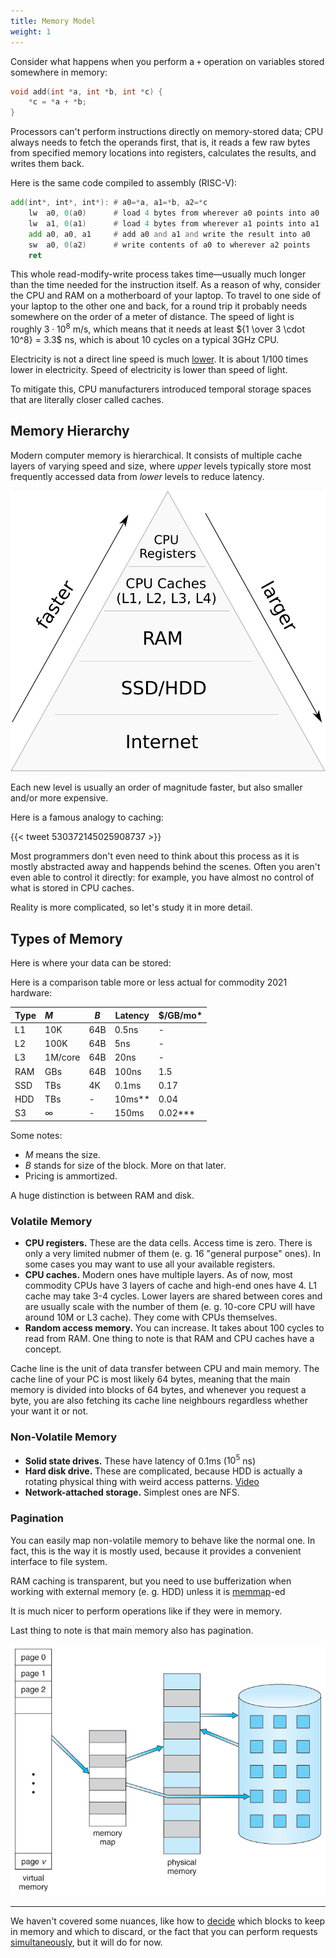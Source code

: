 ```yaml
---
title: Memory Model
weight: 1
---
```


Consider what happens when you perform a `+` operation on variables stored somewhere in memory: 

```cpp
void add(int *a, int *b, int *c) {
    *c = *a + *b;
}
```

Processors can't perform instructions directly on memory-stored data; CPU always needs to fetch the operands first, that is, it reads a few raw bytes from specified memory locations into registers, calculates the results, and writes them back.

Here is the same code compiled to assembly (RISC-V):

```asm
add(int*, int*, int*): # a0=*a, a1=*b, a2=*c
    lw  a0, 0(a0)      # load 4 bytes from wherever a0 points into a0
    lw  a1, 0(a1)      # load 4 bytes from wherever a1 points into a1
    add a0, a0, a1     # add a0 and a1 and write the result into a0
    sw  a0, 0(a2)      # write contents of a0 to wherever a2 points
    ret
```

This whole read-modify-write process takes time—usually much longer than the time needed for the instruction itself. As a reason of why, consider the CPU and RAM on a motherboard of your laptop. To travel to one side of your laptop to the other one and back, for a round trip it probably needs somewhere on the order of a meter of distance. The speed of light is roughly $3 \cdot 10^8$ m/s, which means that it needs at least ${1 \over 3 \cdot 10^8} = 3.3$ ns, which is about 10 cycles on a typical 3GHz CPU.

Electricity is not a direct line speed is much [lower](https://en.wikipedia.org/wiki/Speed_of_electricity). It is about 1/100 times lower in electricity. Speed of electricity is lower than speed of light.

To mitigate this, CPU manufacturers introduced temporal storage spaces that are literally closer called caches.

## Memory Hierarchy

Modern computer memory is hierarchical. It consists of multiple cache layers of varying speed and size, where *upper* levels typically store most frequently accessed data from *lower* levels to reduce latency.

![](img/hierarchy.png)

Each new level is usually an order of magnitude faster, but also smaller and/or more expensive.

Here is a famous analogy to caching:

{{< tweet 530372145025908737 >}}

Most programmers don't even need to think about this process as it is mostly abstracted away and happends behind the scenes. Often you aren't even able to control it directly: for example, you have almost no control of what is stored in CPU caches.

Reality is more complicated, so let's study it in more detail.

## Types of Memory

Here is where your data can be stored:

Here is a comparison table more or less actual for commodity 2021 hardware:

| Type | $M$      | $B$ | Latency | $/GB/mo* |
|:---- |:-------- | --- | ------- |:-------- |
| L1   | 10K      | 64B | 0.5ns   | -        |
| L2   | 100K     | 64B | 5ns     | -        |
| L3   | 1M/core  | 64B | 20ns    | -        |
| RAM  | GBs      | 64B | 100ns   | 1.5      |
| SSD  | TBs      | 4K  | 0.1ms   | 0.17     |
| HDD  | TBs      | -   | 10ms**  | 0.04     |
| S3   | $\infty$ | -   | 150ms   | 0.02***  |

Some notes:
- $M$ means the size.
- $B$ stands for size of the block. More on that later.
- Pricing is ammortized.

A huge distinction is between RAM and disk.

### Volatile Memory

- **CPU registers.** These are the data cells. Access time is zero. There is only a very limited nubmer of them (e. g. 16 "general purpose" ones). In some cases you may want to use all your available registers.
- **CPU caches.** Modern ones have multiple layers. As of now, most commodity CPUs have 3 layers of cache and high-end ones have 4. L1 cache may take 3-4 cycles. Lower layers are shared between cores and are usually scale with the number of them (e. g. 10-core CPU will have around 10M or L3 cache). They come with CPUs themselves.
- **Random access memory.** You can increase. It takes about 100 cycles to read from RAM. One thing to note is that RAM and CPU caches have a concept.

Cache line is the unit of data transfer between CPU and main memory. The cache line of your PC is most likely 64 bytes, meaning that the main memory is divided into blocks of 64 bytes, and whenever you request a byte, you are also fetching its cache line neighbours regardless whether your want it or not.

### Non-Volatile Memory

- **Solid state drives.** These have latency of 0.1ms ($10^5$ ns)
- **Hard disk drive.** These are complicated, because HDD is actually a rotating physical thing with weird access patterns. [Video](https://www.youtube.com/watch?v=3owqvmMf6No&feature=emb_title)
- **Network-attached storage.** Simplest ones are NFS.

### Pagination

You can easily map non-volatile memory to behave like the normal one. In fact, this is the way it is mostly used, because it provides a convenient interface to file system.

RAM caching is transparent, but you need to use bufferization when working with external memory (e. g. HDD) unless it is [memmap](https://en.wikipedia.org/wiki/Mmap)-ed

It is much nicer to perform operations like if they were in memory.

Last thing to note is that main memory also has pagination.

![From John Bell\'s OS course at University of Illinois](img/virtual-memory.jpg)

---

We haven't covered some nuances, like how to [decide](eviction-policies) which blocks to keep in memory and which to discard, or the fact that you can perform requests [simultaneously](bandwidth-latency), but it will do for now.
